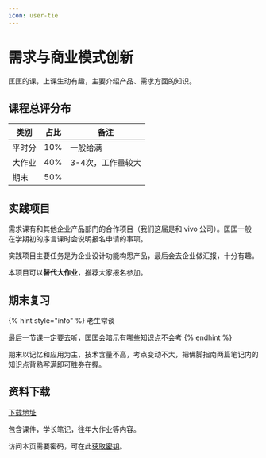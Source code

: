 ```yaml
---
icon: user-tie
---
```


# 需求与商业模式创新

匡匡的课，上课生动有趣，主要介绍产品、需求方面的知识。

## 课程总评分布

| 类别  | 占比  | 备注         |
| --- | --- | ---------- |
| 平时分 | 10% | 一般给满       |
| 大作业 | 40% | 3-4次，工作量较大 |
| 期末  | 50% |            |

## 实践项目

需求课有和其他企业产品部门的合作项目（我们这届是和 vivo 公司）。匡匡一般在学期初的序言课时会说明报名申请的事项。

实践项目主要任务是为企业设计功能构思产品，最后会去企业做汇报，十分有趣。

本项目可以**替代大作业**，推荐大家报名参加。

## 期末复习

{% hint style="info" %}
老生常谈

最后一节课一定要去听，匡匡会暗示有哪些知识点不会考
{% endhint %}

期末以记忆和应用为主，技术含量不高，考点变动不大，把佛脚指南两篇笔记内的知识点背熟写满即可胜券在握。

## 资料下载

[下载地址](https://cos.tg/xuqiu)

包含课件，学长笔记，往年大作业等内容。

访问本页需要密码，可在此[获取密钥](../../instructions/get_password.md)。

